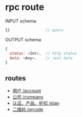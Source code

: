 # rpc route


INPUT schema
```javascript
{}                // query
```

OUTPUT schema
```javascript
{
  status: <Int>,  // http status
  data: <Any>,    // real data
}
```

## routes

* [ 用户 /account](account.md)
* [ 公司 /company](company.md)
* [ 认证、产品、折扣 /plan](plan.md)
* [ 二维码 /qrcode](qrcode.md)

